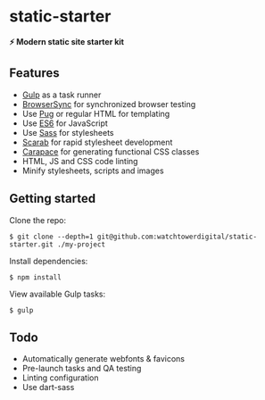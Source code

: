 # static-starter
**⚡  Modern static site starter kit**

## Features
- [Gulp](https://gulpjs.com/) as a task runner
- [BrowserSync](http://www.browsersync.io/) for synchronized browser testing
- Use [Pug](https://github.com/pugjs/pug) or regular HTML for templating
- Use [ES6](http://es6-features.org/) for JavaScript
- Use [Sass](https://sass-lang.com) for stylesheets
- [Scarab](https://github.com/watchtowerdigital/scarab-carapace) for rapid stylesheet development
- [Carapace](https://github.com/watchtowerdigital/scarab-carapace) for generating functional CSS classes
- HTML, JS and CSS code linting
- Minify stylesheets, scripts and images

## Getting started

Clone the repo:
```
$ git clone --depth=1 git@github.com:watchtowerdigital/static-starter.git ./my-project
```

Install dependencies:
```
$ npm install
```

View available Gulp tasks:
```
$ gulp
```

## Todo
- Automatically generate webfonts & favicons
- Pre-launch tasks and QA testing
- Linting configuration
- Use dart-sass

